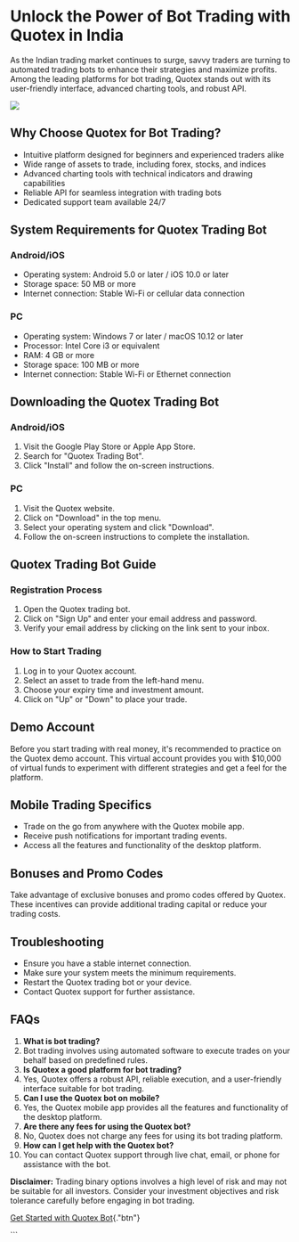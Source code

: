 # Unlock the Power of Bot Trading with Quotex in India

As the Indian trading market continues to surge, savvy traders are
turning to automated trading bots to enhance their strategies and
maximize profits. Among the leading platforms for bot trading, Quotex
stands out with its user-friendly interface, advanced charting tools,
and robust API.

[![](https://static.quotex.io/files/4_en/300_250.jpg)](https://traff.sbs/brokerqxlid)

## Why Choose Quotex for Bot Trading?

-   Intuitive platform designed for beginners and experienced traders
    alike
-   Wide range of assets to trade, including forex, stocks, and indices
-   Advanced charting tools with technical indicators and drawing
    capabilities
-   Reliable API for seamless integration with trading bots
-   Dedicated support team available 24/7

## System Requirements for Quotex Trading Bot

### Android/iOS

-   Operating system: Android 5.0 or later / iOS 10.0 or later
-   Storage space: 50 MB or more
-   Internet connection: Stable Wi-Fi or cellular data connection

### PC

-   Operating system: Windows 7 or later / macOS 10.12 or later
-   Processor: Intel Core i3 or equivalent
-   RAM: 4 GB or more
-   Storage space: 100 MB or more
-   Internet connection: Stable Wi-Fi or Ethernet connection

## Downloading the Quotex Trading Bot

### Android/iOS

1.  Visit the Google Play Store or Apple App Store.
2.  Search for "Quotex Trading Bot".
3.  Click "Install" and follow the on-screen instructions.

### PC

1.  Visit the Quotex website.
2.  Click on "Download" in the top menu.
3.  Select your operating system and click "Download".
4.  Follow the on-screen instructions to complete the installation.

## Quotex Trading Bot Guide

### Registration Process

1.  Open the Quotex trading bot.
2.  Click on "Sign Up" and enter your email address and password.
3.  Verify your email address by clicking on the link sent to your
    inbox.

### How to Start Trading

1.  Log in to your Quotex account.
2.  Select an asset to trade from the left-hand menu.
3.  Choose your expiry time and investment amount.
4.  Click on "Up" or "Down" to place your trade.

## Demo Account

Before you start trading with real money, it\'s recommended to practice
on the Quotex demo account. This virtual account provides you with
\$10,000 of virtual funds to experiment with different strategies and
get a feel for the platform.

## Mobile Trading Specifics

-   Trade on the go from anywhere with the Quotex mobile app.
-   Receive push notifications for important trading events.
-   Access all the features and functionality of the desktop platform.

## Bonuses and Promo Codes

Take advantage of exclusive bonuses and promo codes offered by Quotex.
These incentives can provide additional trading capital or reduce your
trading costs.

## Troubleshooting

-   Ensure you have a stable internet connection.
-   Make sure your system meets the minimum requirements.
-   Restart the Quotex trading bot or your device.
-   Contact Quotex support for further assistance.

## FAQs

1.  **What is bot trading?**
2.  Bot trading involves using automated software to execute trades on
    your behalf based on predefined rules.
3.  **Is Quotex a good platform for bot trading?**
4.  Yes, Quotex offers a robust API, reliable execution, and a
    user-friendly interface suitable for bot trading.
5.  **Can I use the Quotex bot on mobile?**
6.  Yes, the Quotex mobile app provides all the features and
    functionality of the desktop platform.
7.  **Are there any fees for using the Quotex bot?**
8.  No, Quotex does not charge any fees for using its bot trading
    platform.
9.  **How can I get help with the Quotex bot?**
10. You can contact Quotex support through live chat, email, or phone
    for assistance with the bot.

**Disclaimer:** Trading binary options involves a high level of risk and
may not be suitable for all investors. Consider your investment
objectives and risk tolerance carefully before engaging in bot trading.

[Get Started with Quotex
Bot](\%22https://traff.sbs/brokerqxlid\%22){."btn"}

\`\`\`

